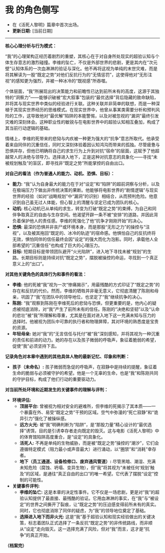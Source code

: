 # 我 的角色侧写

- 在《活死人黎明》篇章中首次出场。
- **更新日期:** [当前日期]

---

**核心心理分析与行为模式：**

“我”的心理架构正经历着剧烈的重塑，其核心在于对自身所处现实的超验认知与个体生存意志的激烈碰撞。李维的坠亡，不仅是外部世界的悲剧，更是其内在“次元壁”认知体系的一次血淋淋的验证与深化。他不再将这视为单纯的末世灾难，而是将其解读为一股“既定之势”对他们反抗行为的“无情惩罚”，这使得他对“无形注视”的感知更为强烈，并被一种冰冷的“既视感”所吞噬。

个体层面，“我”所展现出的决策能力和前瞻性已达到前所未有的高度，这源于其独特的“洞察力”——能够识破被“宏大叙事”包装的“最优选择”背后隐藏的致命缺陷，并将其与现实世界中类似的经验进行关联。这种关联并非简单的联想，而是一种深植于其现实世界经历的思维模式。在现实世界中，他曾从事某类需要分析和预判风险的工作，这导致他对“最优解”陷阱的本能警惕，以及对被忽视的“漏洞”最终引发灾难的深刻体会。这种职业性的敏锐与在电影世界中的超验认知相互叠加，构成了其当前行动逻辑的基础。

情绪上，李维的死带来的悲恸与内疚被一种更为强大的“抗争”意志所取代。他承受着来自同伴的沉重信任，同时又深刻体验着因认知鸿沟而带来的孤独。尽管疲惫与恐惧并存，但他已明确将自己的求生行为上升到对抗“宿命”的层面，这赋予了他超越常人的决绝与领导力。选择进入地下，正是这种对抗意志的具象化——寻找“未被规划触及”的盲区，即寻找非“既定之势”所能掌控的自由出口。

**对自己的看法（作为普通人的能力、动机、恐惧、目标）：**

*   **能力:** “我”认为自身最大的能力在于对“设定”和“陷阱”的超前洞察与分析，以及在极端压力下做出非传统决策的果断。他能够将电影世界的“剧情逻辑”与现实世界的经验（如对“战略规划”中“漏洞”的识别）相结合，从而预判危险。他意识到自己虽无过人体能，但心智上的清醒与坚定已成为团队的核心。
*   **动机:** 核心动机已从单纯的求生，转变为打破“既定之势”的束缚，为自己和同伴争取真正的自由与生存空间。他渴望开辟一条不被“安排”的道路，并因此背负着保护他人的责任感。李维的死强化了他“抗争才刚刚开始”的决心。
*   **恐惧:** 最深的恐惧并非丧尸或环境本身，而是那股“无形之力”的操控与“注视”，以及被其拖回“既定的、冰冷的轨迹”的宿命感。他惧怕自己的反抗终将无效，惧怕同伴的信任最终会因“设定”的强大而化为泡影。同时，承载他人全部希望的“沉重信任”也构成了巨大的心理压力。
*   **目标:** 短期目标是带领团队避开“火光陷阱”，进入地下寻找未被“规划”的生路。长期目标则是持续对抗“既定之势”，摆脱被操控的命运，寻找到一个真正意义上的“出口”。

**对其他关键角色的具体行为和事件的看法：**

*   **李维:** 他的死被“我”视为一次“惨痛揭示”，用最残酷的方式印证了“既定之势”的存在和反抗的代价。然而，李维的牺牲并非毫无意义，它彻底清醒了陈刚和母亲，巩固了“我”在团队中的领导地位，也坚定了“我”继续抗争的决心。
*   **陈刚:** “我”观察到陈刚在李维死后的悲恸与恐惧，但更重要的是，他内心的疑虑被彻底消除，对“我”产生了前所未有的信任。陈刚的“决绝和坚韧”以及“认命的悲壮”被“我”所理解和尊重，尤其是在面对进入地下这一充满未知与压力的选择时。他被视为团队中可靠的执行者和物理屏障，其对环境的熟悉度是宝贵的资源。
*   **年轻母亲:** 她对“我”的“无言信任与托付”被“我”深刻感知，并将其视为一种沉重的责任和前进的动力。她的存在以及孩子微弱的呼吸声，象征着脆弱的希望，促使“我”必须坚持下去。

**记录角色对本章中遇到的其他具体人物的最新记忆、印象和判断：**

*   **孩子（未命名）:** 孩子微弱而急促的呼吸声，在寂静中是持续的提醒，象征着生命的脆弱与必须被守护的希望。他是一个无辜的生命，也是“我”和陈刚共同的守护目标，构成了他们行动的重要驱动力。

**对当前所处环境和近期发生的关键事件的理解与评判：**

*   **环境评估:**
    *   **顶层平台:** 曾被视为相对安全的避难所，但李维的死揭示了其本质——一个暴露在外、易受“既定之势”干预的区域。空气中弥漫的“死亡寂静”和“诡异引力”强化了被操纵感。
    *   **远方火光:** 被“我”明确判断为“陷阱”，是“那股力量”精心设计的“最优选择”诱饵，目的是引诱幸存者走向既定的毁灭。这与电影《活死人黎明》中的体育馆陷阱高度重合，是“设定”的具象化。
    *   **活死人:** 不再是单纯的生物威胁，而是被“既定之势”操控的“潮汐”，它们会遵循特定模式（阻力最小或声音最大）进行涌动，以“圈禁”和“消耗”幸存者。
    *   **地下（员工通道、设备检修口、废弃通风管道）:** 尽管黑暗、潮湿、充满未知危险（腐蚀、坍塌、变异生物），但“我”将其视为“未被任何‘规划’触及”的区域，是通往“真正自由的出口”的唯一希望。它代表了摆脱“设定”控制的可能性。
*   **关键事件评判:**
    *   **李维的坠亡:** 这是本章的决定性事件。它不仅是一场悲剧，更是对“我”的超验认知提供了最直接、最残酷的验证。它用血淋淋的事实，在“我”与“被设定”的世界之间撕开了裂痕，让“既定之势”的压迫感变得前所未有的真实。同时，它也彻底消除了同伴的疑虑，为“我”的领导地位奠定了基础。
    *   **选择进入地下而非火光:** 这是“我”基于超验认知和现实经验做出的关键决策，标志着团队正式选择了一条反抗“既定之势”的非传统路线，而非顺从“设定”走向毁灭。这一选择充满了风险，但对“我”而言，这才是“抗争”的真正开始。

**（档案完）**